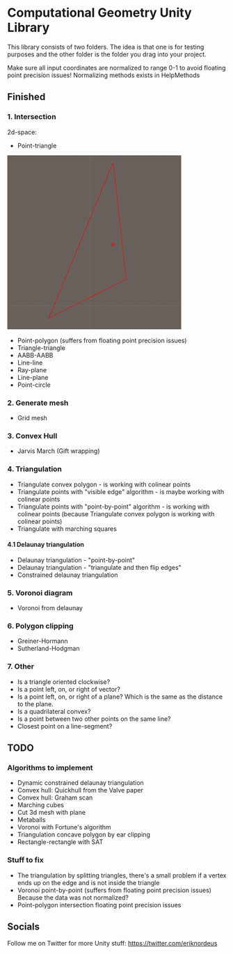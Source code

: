 # Computational Geometry Unity Library

This library consists of two folders. The idea is that one is for testing purposes and the other folder is the folder you drag into your project. 

Make sure all input coordinates are normalized to range 0-1 to avoid floating point precision issues! Normalizing methods exists in HelpMethods

## Finished


### 1. Intersection

2d-space:

* Point-triangle

![Intersection point-triangle](/_media/intersections-point-triangle.png?raw=true)

* Point-polygon (suffers from floating point precision issues) 
* Triangle-triangle		
* AABB-AABB 			
* Line-line 					
* Ray-plane 					
* Line-plane 			
* Point-circle 				


### 2. Generate mesh

* Grid mesh	


### 3. Convex Hull

* Jarvis March (Gift wrapping)


### 4. Triangulation

* Triangulate convex polygon - is working with colinear points
* Triangulate points with "visible edge" algorithm - is maybe working with colinear points
* Triangulate points with "point-by-point" algorithm - is working with colinear points (because Triangulate convex polygon is working with colinear points)
* Triangulate with marching squares

#### 4.1 Delaunay triangulation

* Delaunay triangulation - "point-by-point" 
* Delaunay triangulation - "triangulate and then flip edges" 
* Constrained delaunay triangulation 


### 5. Voronoi diagram

* Voronoi from delaunay


### 6. Polygon clipping

* Greiner-Hormann 
* Sutherland-Hodgman 


### 7. Other

* Is a triangle oriented clockwise? 
* Is a point left, on, or right of vector? 
* Is a point left, on, or right of a plane? Which is the same as the distance to the plane. 
* Is a quadrilateral convex? 
* Is a point between two other points on the same line? 
* Closest point on a line-segment? 


## TODO

### Algorithms to implement

* Dynamic constrained delaunay triangulation
* Convex hull: Quickhull from the Valve paper
* Convex hull: Graham scan
* Marching cubes
* Cut 3d mesh with plane
* Metaballs
* Voronoi with Fortune's algorithm
* Triangulation concave polygon by ear clipping
* Rectangle-rectangle with SAT

### Stuff to fix

* The triangulation by splitting triangles, there's a small problem if a vertex ends up on the edge and is not inside the triangle
* Voronoi point-by-point (suffers from floating point precision issues) Because the data was not normalized?
* Point-polygon intersection floating point precision issues


## Socials

Follow me on Twitter for more Unity stuff: https://twitter.com/eriknordeus

